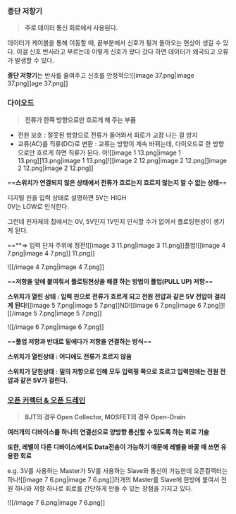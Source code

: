   

  

### 종단 저항기

> **주로 데이터 통신 회로에서 사용된다.**

데이터가 케이블을 통해 이동할 때, 끝부분에서 신호가 튕겨 돌아오는 현상이 생길 수 있다. 이걸 신호 반사라고 부르는데 이렇게 신호가 왔다 갔다 하면 데이터가 왜곡되고 오류가 발생할 수 있다.

**종단 저항기**는 반사를 줄여주고 신호를 안정적으![[image 37.png|image 37.png]]age 37.png]]

  

### 다이오드

> **전류가 한쪽 방향으로만 흐르게 해 주는 부품**

- 전원 보호 : 잘못된 방향으로 전류가 들어와서 회로가 고장 나는 걸 방지
- 교류(AC)를 직류(DC)로 변환 : 교류는 방향이 계속 바뀌는데, 다이오드로 한 방향으로만 흐르게 하면 직류가 된다. 이![[image 1 13.png|image 1 13.png]]13.png|image 1 13.png]![[image 2 12.png|image 2 12.png]]image 2 12.png|image 2 12.png]]

==**스위치가 연결되지 않은 상태에서 전류가 흐르는지 흐르지 않는지 알 수 없는 상태**==

디지털 핀을 입력 상태로 설명하면 5V는 HIGH  
0V는 LOW로 인식한다.  

그런데 핀자체의 칩에서는 0V, 5V인지 1V인지 인식할 수가 없어서 플로팅현상이 생기게 된다.

==**⇒ 입력 단자 주위에 정전![[image 3 11.png|image 3 11.png]]풀업![[image 4 7.png|image 4 7.png]] 11.png]]

![[/image 4 7.png|image 4 7.png]]

  

  

  

==**저항을 앞에 붙여줘서 플로팅현상을 해결 하는 방법이 풀업(PULL UP) 저항**==

  

  

**스위치가 열린 상태 : 입력 핀으로 전류가 흐르게 되고 전원 전압과 같은 5V 전압이 걸리게 된다**![[image 5 7.png|image 5 7.png]]ND![[image 6 7.png|image 6 7.png]]![[/image 5 7.png|image 5 7.png]]

![[/image 6 7.png|image 6 7.png]]

==**풀업 저항과 반대로 밑에다가 저항을 연결하는 방식**==

  

  

  

**스위치가 열린상태 : 어디에도 전류가 흐르지 않음**

  

  

**스위치가 닫힌상태 : 밑의 저항으로 인해 모두 입력핑 쪽으로 흐르고 입력핀에는 전원 전압과 같은 5V가 걸린다.**

  

  

  

### [오픈 커렉터 & 오픈 드레인](https://eunkyovely.tistory.com/30)

> **BJT의 경우 Open Collector, MOSFET의 경우 Open-Drain**

**여러개의 디바이스를 하나의 연결선으로 양방향 통신할 수 있도록 하는 회로 기술**

**또한, 레벨이 다른 디바이스에서도 Data전송이 가능하기 때문에 레벨을 바꿀 때 쓰면 유용한 회로**

  

e.g. 3V를 사용하는 Master가 5V를 사용하는 Slave와 통신이 가능한데 오픈컬렉터는 하나![[image 7 6.png|image 7 6.png]]러개의 Master를 Slave에 한방에 붙여서 전원 하나와 저항 하나로 회로를 간단하게 만들 수 있는 장점을 가지고 있다.

![[/image 7 6.png|image 7 6.png]]